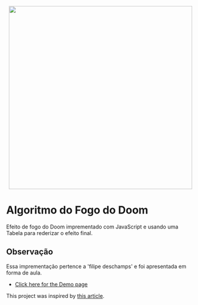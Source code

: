 <p align="center">
  <a href="https://filipedeschamps.github.io/doom-fire-algorithm/playground/1st-implementation-with-tables/">
    <img src="https://github.com/filipedeschamps/doom-fire-algorithm/blob/master/doom-fire.gif?raw=true" width="490">
  </a>
</p>

# Algoritmo do Fogo do Doom

Efeito de fogo do Doom imprementado com JavaScript e usando uma Tabela para rederizar o efeito final.

## Observação 

Essa imprementação pertence a 'filipe deschamps' e foi apresentada em forma de aula.

- [Click here for the Demo page](https://filipedeschamps.github.io/doom-fire-algorithm/playground/1st-implementation-with-tables-upside-down/)

This project was inspired by [this article](http://fabiensanglard.net/doom_fire_psx/).

